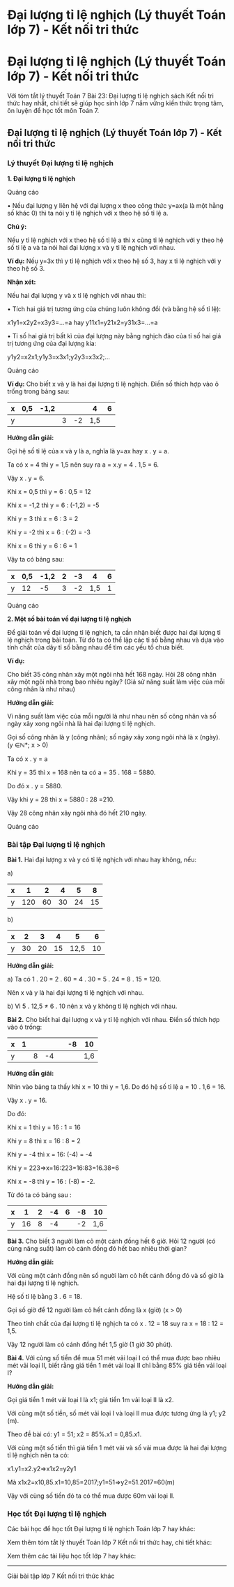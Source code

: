 # Đại lượng tỉ lệ nghịch (Lý thuyết Toán lớp 7) - Kết nối tri thức

# Đại lượng tỉ lệ nghịch (Lý thuyết Toán lớp 7) - Kết nối tri thức

Với tóm tắt lý thuyết Toán 7 Bài 23: Đại lượng tỉ lệ nghịch sách Kết nối tri thức hay nhất, chi tiết sẽ giúp học sinh lớp 7 nắm vững kiến thức trọng tâm, ôn luyện để học tốt môn Toán 7.

## Đại lượng tỉ lệ nghịch (Lý thuyết Toán lớp 7) - Kết nối tri thức

### **Lý thuyết Đại lượng tỉ lệ nghịch**

**1\. Đại lượng tỉ lệ nghịch**

Quảng cáo

• Nếu đại lượng y liên hệ với đại lượng x theo công thức y=ax(a là một hằng số khác 0) thì ta nói y tỉ lệ nghịch với x theo hệ số tỉ lệ a. 

**Chú ý:**

Nếu y tỉ lệ nghịch với x theo hệ số tỉ lệ a thì x cũng tỉ lệ nghịch với y theo hệ số tỉ lệ a và ta nói hai đại lượng x và y tỉ lệ nghịch với nhau.

**Ví dụ:** Nếu y=3x thì y tỉ lệ nghịch với x theo hệ số 3, hay x tỉ lệ nghịch với y theo hệ số 3. 

**Nhận xét:**

Nếu hai đại lượng y và x tỉ lệ nghịch với nhau thì:

• Tích hai giá trị tương ứng của chúng luôn không đổi (và bằng hệ số tỉ lệ):

x1y1=x2y2=x3y3=...=a hay y11x1=y21x2=y31x3=...=a

• Tỉ số hai giá trị bất kì của đại lượng này bằng nghịch đảo của tỉ số hai giá trị tương ứng của đại lượng kia:

y1y2=x2x1;y1y3=x3x1;y2y3=x3x2;...

Quảng cáo

**Ví dụ:** Cho biết x và y là hai đại lượng tỉ lệ nghịch. Điền số thích hợp vào ô trống trong bảng sau:

x | 0,5 | -1,2 |  |  | 4 | 6  
---|---|---|---|---|---|---  
y |  |  | 3 | -2 | 1,5 |   
  
**Hướng dẫn giải:**

Gọi hệ số tỉ lệ của x và y là a, nghĩa là y=ax hay x . y = a.

Ta có x = 4 thì y = 1,5 nên suy ra a = x.y = 4 . 1,5 = 6.

Vậy x . y = 6.

Khi x = 0,5 thì y = 6 : 0,5 = 12

Khi x = -1,2 thì y = 6 : (-1,2) = -5

Khi y = 3 thì x = 6 : 3 = 2

Khi y = -2 thì x = 6 : (-2) = -3

Khi x = 6 thì y = 6 : 6 = 1

Vậy ta có bảng sau:

x | 0,5 | -1,2 | 2 | -3 | 4 | 6  
---|---|---|---|---|---|---  
y | 12 | -5 | 3 | -2 | 1,5 | 1  
  
Quảng cáo

**2\. Một số bài toán về đại lượng tỉ lệ nghịch**

Để giải toán về đại lượng tỉ lệ nghịch, ta cần nhận biết được hai đại lượng tỉ lệ nghịch trong bài toán. Từ đó ta có thể lập các tỉ số bằng nhau và dựa vào tính chất của dãy tỉ số bằng nhau để tìm các yếu tố chưa biết.

**Ví dụ:**

Cho biết 35 công nhân xây một ngôi nhà hết 168 ngày. Hỏi 28 công nhân xây một ngôi nhà trong bao nhiêu ngày? (Giả sử năng suất làm việc của mỗi công nhân là như nhau)

**Hướng dẫn giải:**

Vì năng suất làm việc của mỗi người là như nhau nên số công nhân và số ngày xây xong ngôi nhà là hai đại lượng tỉ lệ nghịch.

Gọi số công nhân là y (công nhân); số ngày xây xong ngôi nhà là x (ngày). (y ∈ℕ*; x > 0)

Ta có x . y = a

Khi y = 35 thì x = 168 nên ta có a = 35 . 168 = 5880.

Do đó x . y = 5880.

Vậy khi y = 28 thì x = 5880 : 28 =210.

Vậy 28 công nhân xây ngôi nhà đó hết 210 ngày.

Quảng cáo

### **Bài tập Đại lượng tỉ lệ nghịch**

**Bài 1.** Hai đại lượng x và y có tỉ lệ nghịch với nhau hay không, nếu:

a)

x | 1 | 2 | 4 | 5 | 8  
---|---|---|---|---|---  
y | 120 | 60 | 30 | 24 | 15  
  
b)

x | 2 | 3 | 4 | 5 | 6  
---|---|---|---|---|---  
y | 30 | 20 | 15 | 12,5 | 10  
  
**Hướng dẫn giải:**

a) Ta có 1 . 20 = 2 . 60 = 4 . 30 = 5 . 24 = 8 . 15 = 120.

Nên x và y là hai đại lượng tỉ lệ nghịch với nhau.

b) Vì 5 . 12,5 ≠ 6 . 10 nên x và y không tỉ lệ nghịch với nhau.

**Bài 2.** Cho biết hai đại lượng x và y tỉ lệ nghịch với nhau. Điền số thích hợp vào ô trống:

x | 1 |  |  |  | -8 | 10  
---|---|---|---|---|---|---  
y |  | 8 | -4 |  |  | 1,6  
  
**Hướng dẫn giải:**

Nhìn vào bảng ta thấy khi x = 10 thì y = 1,6. Do đó hệ số tỉ lệ a = 10 . 1,6 = 16.

Vậy x . y = 16.

Do đó:

Khi x = 1 thì y = 16 : 1 = 16

Khi y = 8 thì x = 16 : 8 = 2

Khi y = -4 thì x = 16: (-4) = -4

Khi y = 223⇒x=16:223=16:83=16.38=6

Khi x = -8 thì y = 16 : (-8) = -2.

Từ đó ta có bảng sau :

x | 1 | 2 | -4 | 6 | -8 | 10  
---|---|---|---|---|---|---  
y | 16 | 8 | -4 |  | -2 | 1,6  
  
**Bài 3.** Cho biết 3 người làm cỏ một cánh đồng hết 6 giờ. Hỏi 12 người (có cùng năng suất) làm cỏ cánh đồng đó hết bao nhiêu thời gian?

**Hướng dẫn giải:**

Với cùng một cánh đồng nên số người làm cỏ hết cánh đồng đó và số giờ là hai đại lượng tỉ lệ nghịch.

Hệ số tỉ lệ bằng 3 . 6 = 18.

Gọi số giờ để 12 người làm cỏ hết cánh đồng là x (giờ) (x > 0)

Theo tính chất của đại lượng tỉ lệ nghịch ta có x . 12 = 18 suy ra x = 18 : 12 = 1,5.

Vậy 12 người làm cỏ cánh đồng hết 1,5 giờ (1 giờ 30 phút).

**Bài 4.** Với cùng số tiền để mua 51 mét vải loại I có thể mua được bao nhiêu mét vải loại II, biết rằng giá tiền 1 mét vải loại II chỉ bằng 85% giá tiền vải loại I?

**Hướng dẫn giải:**

Gọi giá tiền 1 mét vải loại I là x1; giá tiền 1m vải loại II là x2.

Với cùng một số tiền, số mét vải loại I và loại II mua được tương ứng là y1; y2 (m).

Theo đề bài có: y1 = 51; x2 = 85%.x1 = 0,85.x1.

Với cùng một số tiền thì giá tiền 1 mét vải và số vải mua được là hai đại lượng tỉ lệ nghịch nên ta có:

x1.y1=x2.y2⇒x1x2=y2y1

Mà x1x2=x10,85.x1=10,85=2017;y1=51⇒y2=51.2017=60(m)

Vậy với cùng số tiền đó ta có thể mua được 60m vải loại II.

### **Học tốt Đại lượng tỉ lệ nghịch**

Các bài học để học tốt Đại lượng tỉ lệ nghịch Toán lớp 7 hay khác:

Xem thêm tóm tắt lý thuyết Toán lớp 7 Kết nối tri thức hay, chi tiết khác:

Xem thêm các tài liệu học tốt lớp 7 hay khác:

* * *

Giải bài tập lớp 7 Kết nối tri thức khác
